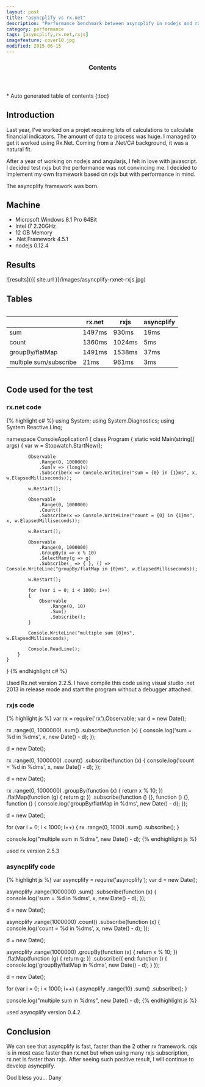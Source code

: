 ```yaml
---
layout: post
title: "asyncplify vs rx.net"
description: "Performance benchmark between asyncplify in nodejs and rx in c#.net"
category: performance
tags: [asyncplify,rx.net,rxjs]
imagefeature: cover10.jpg
modified: 2015-06-15
---
```


<section id="table-of-contents" class="toc">
  <header>
    <h3 >Contents</h3>
  </header>
<div id="drawer" markdown="1">
*  Auto generated table of contents
{:toc}
</div>
</section><!-- /#table-of-contents -->

## Introduction
Last year, I've worked on a projet requiring lots of calculations to calculate financial indicators. The amount of data to process was huge.
I managed to get it worked using Rx.Net. Coming from a .Net/C# background, it was a natural fit. 

After a year of working on nodejs and angularjs, I felt in love with javascript. I decided test rxjs but the performance was not convincing me.
I decided to implement my own framework based on rxjs but with performance in mind.

The asyncplify framework was born.

## Machine

- Microsoft Windows 8.1 Pro 64Bit
- Intel i7 2.20GHz
- 12 GB Memory
- .Net Framework 4.5.1
- nodejs 0.12.4

## Results
![results]({{ site.url }}/images/asyncplify-rxnet-rxjs.jpg)

## Tables

<div class="row">
    <div class="large-12 columns">
        <table>
          <thead>
            <tr>
              <th></th>
              <th>rx.net</th>
              <th>rxjs</th>
              <th>asyncplify</th>
            </tr>
          </thead>
          <tbody>
            <tr>
              <td>sum</td>
              <td>1497ms</td>
              <td>930ms</td>
              <td>19ms</td>
            </tr>
            <tr>
              <td>count</td>
              <td>1360ms</td>
              <td>1024ms</td>
              <td>5ms</td>
            </tr>
            <tr>
              <td>groupBy/flatMap</td>
              <td>1491ms</td>
              <td>1538ms</td>
              <td>37ms</td>
            </tr>
            <tr>
              <td>multiple sum/subscribe</td>
              <td>21ms</td>
              <td>961ms</td>
              <td>3ms</td>
            </tr>
          </tbody>
        </table>
    </div>
</div>

## Code used for the test

### rx.net code
{% highlight c# %}
using System;
using System.Diagnostics;
using System.Reactive.Linq;

namespace ConsoleApplication1
{
    class Program
    {
        static void Main(string[] args)
        {
            var w = Stopwatch.StartNew();

            Observable
                .Range(0, 1000000)
                .Sum(v => (long)v)
                .Subscribe(x => Console.WriteLine("sum = {0} in {1}ms", x, w.ElapsedMilliseconds));

            w.Restart();

            Observable
                .Range(0, 1000000)
                .Count()
                .Subscribe(x => Console.WriteLine("count = {0} in {1}ms", x, w.ElapsedMilliseconds));

            w.Restart();

            Observable
                .Range(0, 1000000)
                .GroupBy(x => x % 10)
                .SelectMany(g => g)
                .Subscribe(_ => { }, () => Console.WriteLine("groupBy/flatMap in {0}ms", w.ElapsedMilliseconds));
                
            w.Restart();

            for (var i = 0; i < 1000; i++)
            {
                Observable
                    .Range(0, 10)
                    .Sum()
                    .Subscribe();
            }

            Console.WriteLine("multiple sum {0}ms", w.ElapsedMilliseconds);

            Console.ReadLine();
        }
    }
}
{% endhighlight c# %}

Used Rx.net version 2.2.5. I have compile this code using visual studio .net 2013 in release mode 
and start the program without a debugger attached.

### rxjs code
{% highlight js %}
var rx = require('rx').Observable;
var d = new Date();
	
rx
	.range(0, 1000000)
	.sum()
	.subscribe(function (x) { console.log('sum = %d in %dms', x, new Date() - d); });
	
d = new Date();
	
rx
	.range(0, 1000000)
	.count()
	.subscribe(function (x) { console.log('count = %d in %dms', x, new Date() - d); });
	
d = new Date();
	
rx
	.range(0, 1000000)
	.groupBy(function (x) { return x % 10; })
	.flatMap(function (g) { return g; })
	.subscribe(function () {}, function () {}, function () { console.log('groupBy/flatMap in %dms', new Date() - d); });
    
d = new Date();
	
for (var i = 0; i < 1000; i++) {
	rx
		.range(0, 1000)
		.sum()
		.subscribe();
}

console.log("multiple sum in %dms", new Date() - d);
{% endhighlight js %}

used rx version 2.5.3

### asyncplify code

{% highlight js %}
var asyncplify = require('asyncplify');
var d = new Date();

asyncplify
	.range(1000000)
	.sum()
	.subscribe(function (x) { console.log('sum = %d in %dms', x, new Date() - d); });
	
d = new Date();
	
asyncplify
	.range(1000000)
	.count()
	.subscribe(function (x) { console.log('count = %d in %dms', x, new Date() - d); });
	
d = new Date();
	
asyncplify
	.range(1000000)
	.groupBy(function (x) { return x % 10; })
	.flatMap(function (g) { return g; })
	.subscribe({ end: function () { console.log('groupBy/flatMap in %dms', new Date() - d); } });
    
d = new Date();

for (var i = 0; i < 1000; i++) {
	asyncplify
		.range(10)
		.sum()
		.subscribe();
}

console.log("multiple sum in %dms", new Date() - d);
{% endhighlight js %}

used asyncplify version 0.4.2 

## Conclusion
We can see that asyncplify is fast, faster than the 2 other rx framework.
rxjs is in most case faster than rx.net but when using many rxjs subscription, rx.net is faster than rxjs.
After seeing such positive result, I will continue to develop asyncplify.

God bless you...
Dany
